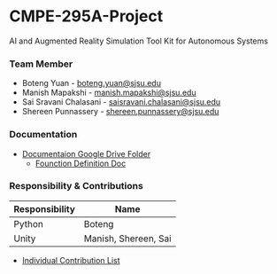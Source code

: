 # CMPE-295A-Project
AI and Augmented Reality Simulation Tool Kit for Autonomous Systems
### Team Member

* Boteng Yuan - boteng.yuan@sjsu.edu
* Manish Mapakshi - manish.mapakshi@sjsu.edu
* Sai Sravani Chalasani - saisravani.chalasani@sjsu.edu
* Shereen Punnassery - shereen.punnassery@sjsu.edu

### Documentation
* [Documentaion Google Drive Folder](https://drive.google.com/drive/u/3/folders/1rP03INmcz0v60sjqca3umEphleoIAQRd)
  * [Founction Definition Doc](https://docs.google.com/document/d/1xTW2Wsc4IfCr1m55DlDTIg9e0U-KaF2Y34MOyB6vnNg/edit?usp=sharing)

### Responsibility & Contributions

Responsibility  | Name
------------- | -------------
Python  | Boteng
Unity  | Manish, Shereen, Sai

* [Individual Contribution List](https://docs.google.com/document/d/1KYUA3KTBQXJIp6txP6cPjn7L9hroA8AfvhDAxP6ToHw/edit)
